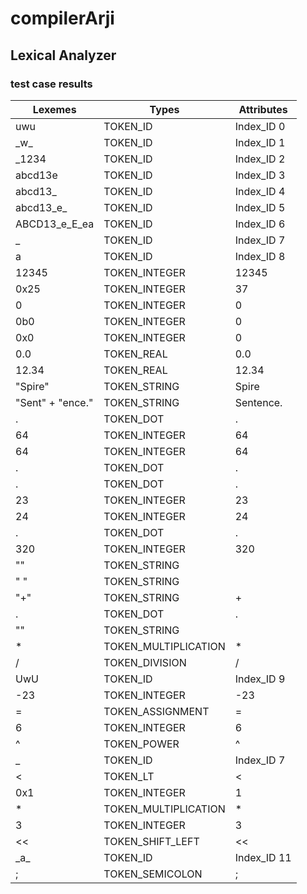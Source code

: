 # compilerArji
## Lexical Analyzer

### test case results
<table>
<thead>
<tr><th>Lexemes          </th><th>Types               </th><th>Attributes  </th></tr>
</thead>
<tbody>
<tr><td>uwu              </td><td>TOKEN_ID            </td><td>Index_ID 0  </td></tr>
<tr><td>_w_              </td><td>TOKEN_ID            </td><td>Index_ID 1  </td></tr>
<tr><td>_1234            </td><td>TOKEN_ID            </td><td>Index_ID 2  </td></tr>
<tr><td>abcd13e          </td><td>TOKEN_ID            </td><td>Index_ID 3  </td></tr>
<tr><td>abcd13_          </td><td>TOKEN_ID            </td><td>Index_ID 4  </td></tr>
<tr><td>abcd13_e_        </td><td>TOKEN_ID            </td><td>Index_ID 5  </td></tr>
<tr><td>ABCD13_e_E_ea    </td><td>TOKEN_ID            </td><td>Index_ID 6  </td></tr>
<tr><td>_                </td><td>TOKEN_ID            </td><td>Index_ID 7  </td></tr>
<tr><td>a                </td><td>TOKEN_ID            </td><td>Index_ID 8  </td></tr>
<tr><td>12345            </td><td>TOKEN_INTEGER       </td><td>12345       </td></tr>
<tr><td>0x25             </td><td>TOKEN_INTEGER       </td><td>37          </td></tr>
<tr><td>0                </td><td>TOKEN_INTEGER       </td><td>0           </td></tr>
<tr><td>0b0              </td><td>TOKEN_INTEGER       </td><td>0           </td></tr>
<tr><td>0x0              </td><td>TOKEN_INTEGER       </td><td>0           </td></tr>
<tr><td>0.0              </td><td>TOKEN_REAL          </td><td>0.0         </td></tr>
<tr><td>12.34            </td><td>TOKEN_REAL          </td><td>12.34       </td></tr>
<tr><td>"Spire"          </td><td>TOKEN_STRING        </td><td>Spire       </td></tr>
<tr><td>"Sent"
+
	"ence."</td><td>TOKEN_STRING        </td><td>Sentence.   </td></tr>
<tr><td>.                </td><td>TOKEN_DOT           </td><td>.           </td></tr>
<tr><td>64               </td><td>TOKEN_INTEGER       </td><td>64          </td></tr>
<tr><td>64               </td><td>TOKEN_INTEGER       </td><td>64          </td></tr>
<tr><td>.                </td><td>TOKEN_DOT           </td><td>.           </td></tr>
<tr><td>.                </td><td>TOKEN_DOT           </td><td>.           </td></tr>
<tr><td>23               </td><td>TOKEN_INTEGER       </td><td>23          </td></tr>
<tr><td>24               </td><td>TOKEN_INTEGER       </td><td>24          </td></tr>
<tr><td>.                </td><td>TOKEN_DOT           </td><td>.           </td></tr>
<tr><td>320              </td><td>TOKEN_INTEGER       </td><td>320         </td></tr>
<tr><td>""               </td><td>TOKEN_STRING        </td><td>            </td></tr>
<tr><td>"
"              </td><td>TOKEN_STRING        </td><td>            </td></tr>
<tr><td>"+"              </td><td>TOKEN_STRING        </td><td>+           </td></tr>
<tr><td>.                </td><td>TOKEN_DOT           </td><td>.           </td></tr>
<tr><td>""               </td><td>TOKEN_STRING        </td><td>            </td></tr>
<tr><td>*                </td><td>TOKEN_MULTIPLICATION</td><td>*           </td></tr>
<tr><td>/                </td><td>TOKEN_DIVISION      </td><td>/           </td></tr>
<tr><td>UwU              </td><td>TOKEN_ID            </td><td>Index_ID 9  </td></tr>
<tr><td>-23              </td><td>TOKEN_INTEGER       </td><td>-23         </td></tr>
<tr><td>=                </td><td>TOKEN_ASSIGNMENT    </td><td>=           </td></tr>
<tr><td>6                </td><td>TOKEN_INTEGER       </td><td>6           </td></tr>
<tr><td>^                </td><td>TOKEN_POWER         </td><td>^           </td></tr>
<tr><td>_                </td><td>TOKEN_ID            </td><td>Index_ID 7  </td></tr>
<tr><td><                </td><td>TOKEN_LT            </td><td><           </td></tr>
<tr><td>0x1              </td><td>TOKEN_INTEGER       </td><td>1           </td></tr>
<tr><td>*                </td><td>TOKEN_MULTIPLICATION</td><td>*           </td></tr>
<tr><td>3                </td><td>TOKEN_INTEGER       </td><td>3           </td></tr>
<tr><td><<               </td><td>TOKEN_SHIFT_LEFT    </td><td><<          </td></tr>
<tr><td>_a_              </td><td>TOKEN_ID            </td><td>Index_ID 11 </td></tr>
<tr><td>;                </td><td>TOKEN_SEMICOLON     </td><td>;           </td></tr>
</tbody>
</table>

